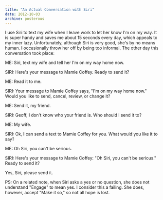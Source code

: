 ```yaml
---
title: "An Actual Conversation with Siri"
date: 2012-10-03
archive: posterous
---
```


I use Siri to text my wife when I leave work to let her know I'm on my way. It is super handy and saves me about 15 seconds every day, which appeals to my inner lazy. Unfortunately, although Siri is very good, she's by no means human. I occasionally throw her off by being too informal. The other day this conversation took place:

ME: Siri, text my wife and tell her I'm on my way home now.

SIRI: Here's your message to Mamie Coffey. Ready to send it?

ME: Read it to me.

SIRI: Your message to Mamie Coffey says, "I'm on my way home now." Would you like to send, cancel, review, or change it? 

ME: Send it, my friend.

SIRI: Geoff, I don't know who your friend is. Who should I send it to?

ME: My wife.

SIRI: Ok, I can send a text to Mamie Coffey for you. What would you like it to say?

ME: Oh Siri, you can't be serious.

SIRI: Here's your message to Mamie Coffey: "Oh Siri, you can't be serious." Ready to send it?

Yes, Siri, please send it.

<aside>
PS: On a related note, when Siri asks a yes or no question, she does not understand "Engage" to mean yes. I consider this a failing. She does, however, accept "Make it so," so not all hope is lost.
</aside>
